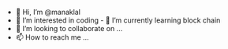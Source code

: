 - 👋 Hi, I’m @manaklal
- 👀 I’m interested in coding - 🌱 I’m currently learning block chain
- 💞️ I’m looking to collaborate on ...
- 📫 How to reach me ...

<!---
manaklal/manaklal is a ✨ special ✨ repository because its `README.md` (this file) appears on your GitHub profile.
You can click the Preview link to take a look at your changes.
--->
